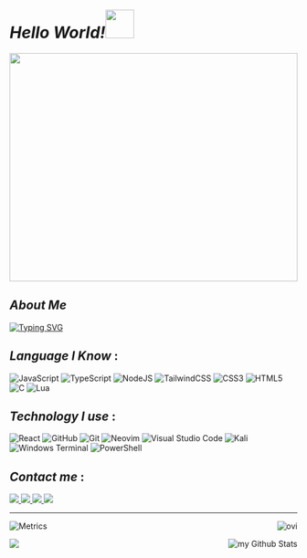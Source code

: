 <!-- ### `Hello World!`<img src="https://camo.githubusercontent.com/2a8f35706a1b576e5b4178a8eef00da47e8d35af5019a521d10502ced7d27300/68747470733a2f2f6d65646961342e67697068792e636f6d2f6d656469612f5250756b71446f684c3535456f365a3338582f67697068792e6769663f6369643d6563663035653437617a676e397631766136376d65757566346433396e6a336b77677038757177656c35387732796e39267269643d67697068792e6769662663743d73" data-canonical-src="https://media4.giphy.com/media/RPukqDohL55Eo6Z38X/giphy.gif?cid=ecf05e47azgn9v1va67meuuf4d39nj3kwgp8uqwel58w2yn9&amp;rid=giphy.gif&amp;ct=s" style="width: 50px;max-width: 100%; display: inline;" data-target="animated-image.originalImage"> -->

# *Hello World!*<img src="https://camo.githubusercontent.com/2a8f35706a1b576e5b4178a8eef00da47e8d35af5019a521d10502ced7d27300/68747470733a2f2f6d65646961342e67697068792e636f6d2f6d656469612f5250756b71446f684c3535456f365a3338582f67697068792e6769663f6369643d6563663035653437617a676e397631766136376d65757566346433396e6a336b77677038757177656c35387732796e39267269643d67697068792e6769662663743d73" data-canonical-src="https://media4.giphy.com/media/RPukqDohL55Eo6Z38X/giphy.gif?cid=ecf05e47azgn9v1va67meuuf4d39nj3kwgp8uqwel58w2yn9&amp;rid=giphy.gif&amp;ct=s" style="width: 50px;max-width: 100%; display: inline;" data-target="animated-image.originalImage">

<a href="#">
    <img src="https://cdn.dribbble.com/users/1201592/screenshots/9078494/media/422a760a51cef7de2fa3db9daf697853.gif" height='400px' width='100%'>
</a>

## *About Me*

[![Typing SVG](https://readme-typing-svg.demolab.com/?lines=I+am+a+Frontend+Developer)](https://git.io/typing-svg)

## *Language I Know* :

![JavaScript](https://img.shields.io/badge/javascript-%23323330.svg?style=for-the-badge&logo=javascript&logoColor=%23F7DF1E) 	![TypeScript](https://img.shields.io/badge/typescript-%23007ACC.svg?style=for-the-badge&logo=typescript&logoColor=white)
![NodeJS](https://img.shields.io/badge/node.js-6DA55F?style=for-the-badge&logo=node.js&logoColor=white)
![TailwindCSS](https://img.shields.io/badge/tailwindcss-%2338B2AC.svg?style=for-the-badge&logo=tailwind-css&logoColor=white)
![CSS3](https://img.shields.io/badge/css3-%231572B6.svg?style=for-the-badge&logo=css3&logoColor=white)
![HTML5](https://img.shields.io/badge/html5-%23E34F26.svg?style=for-the-badge&logo=html5&logoColor=white)
![C](https://img.shields.io/badge/c-%2300599C.svg?style=for-the-badge&logo=c&logoColor=white)
![Lua](https://img.shields.io/badge/lua-%232C2D72.svg?style=for-the-badge&logo=lua&logoColor=white)

## *Technology I use* :
![React](https://img.shields.io/badge/react-%2320232a.svg?style=for-the-badge&logo=react&logoColor=%2361DAFB)
![GitHub](https://img.shields.io/badge/github-%23121011.svg?style=for-the-badge&logo=github&logoColor=white)
![Git](https://img.shields.io/badge/git-%23F05033.svg?style=for-the-badge&logo=git&logoColor=white)
![Neovim](https://img.shields.io/badge/NeoVim-%2357A143.svg?&style=for-the-badge&logo=neovim&logoColor=white)
![Visual Studio Code](https://img.shields.io/badge/Visual%20Studio%20Code-0078d7.svg?style=for-the-badge&logo=visual-studio-code&logoColor=white)
![Kali](https://img.shields.io/badge/Kali-268BEE?style=for-the-badge&logo=kalilinux&logoColor=white)
![Windows Terminal](https://img.shields.io/badge/Windows%20Terminal-%234D4D4D.svg?style=for-the-badge&logo=windows-terminal&logoColor=white)
![PowerShell](https://img.shields.io/badge/PowerShell-%235391FE.svg?style=for-the-badge&logo=powershell&logoColor=white)

## *Contact me* :
<a href="https://www.instagram.com/shubhamm1215">
    <img src="https://img.shields.io/badge/Instagram-%23E4405F.svg?style=for-the-badge&logo=Instagram&logoColor=white">
</a>

<a href="https://twitter.com/codin_nerd">
    <img src="https://img.shields.io/badge/Twitter-%231DA1F2.svg?style=for-the-badge&logo=Twitter&logoColor=white">
</a>

<a href="https://www.github.com/xshubhamg">
    <img src="https://img.shields.io/badge/Github-%23121011.svg?style=for-the-badge&logo=Github&logoColor=white">
</a>

<a href="shubhammgiri3@gmail.com">
    <img src="https://img.shields.io/badge/Gmail-D14836?style=for-the-badge&logo=gmail&logoColor=white">
</a>

---------

![Metrics](https://metrics.lecoq.io/xshubhamg?template=classic&base.header=0&gists=1&lines=1&config.timezone=India)
<img align="right" src="https://github-readme-stats.vercel.app/api/top-langs?username=madushadhanushka&show_icons=true&locale=en&layout=compact&theme=chartreuse-dark" alt="ovi" />

<a href="https://git.io/streak-stats">
    <img src="https://streak-stats.demolab.com/?user=xshubhamg&theme=tokyonight" align="left">
    <img align="right" src="https://github-readme-stats.vercel.app/api?username=xshubhamg&include_all_commits=true&count_private=true&show_icons=true&line_height=25&title_color=2B5BBD&icon_color=1124BB&text_color=A1A1A1&bg_color=0,000000,130F40" alt="my Github Stats"/>
</a>

